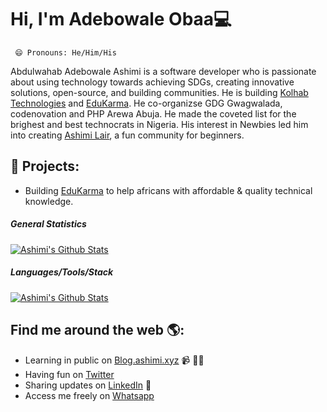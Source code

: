 # Hi, I'm Adebowale Obaa💻
     😄 Pronouns: He/Him/His
<!--img src="https://raw.githubusercontent.com/M0nica/M0nica/master/gh-header-image-cropped.png" alt="banner that says Monica Powell - software engineer, content creator and community organizer alongside a cartoon illustration of Monica"-->
Abdulwahab Adebowale Ashimi is a software developer who is passionate about using technology towards achieving SDGs, creating innovative solutions, open-source, and building communities. He is building <a href="https://kolhab.com/">Kolhab Technologies</a> and <a href="https://edukarma.tech/">EduKarma</a>. He co-organizse GDG Gwagwalada, codenovation and PHP Arewa Abuja. He made the coveted list for the brighest and best technocrats in Nigeria. His interest in Newbies led him into creating <a href="https://www.github.com/ashimi-lair/">Ashimi Lair</a>, a fun community for beginners.

## 🌱 Projects: 
- Building [EduKarma](https://edukarma.tech) to help africans with affordable & quality technical knowledge.

##### General Statistics

[![Ashimi's Github Stats](https://github-readme-stats.vercel.app/api?username=ibn-ashimi&count_private=true&show_icons=true&theme=nightowl)](https://github.com/ibn-ashimi)

##### Languages/Tools/Stack

[![Ashimi's Github Stats](https://github-readme-stats.vercel.app/api/top-langs?username=ibn-ashimi&show_icons=true&theme=nightowl)](https://github.com/ibn-ashimi)

## Find me around the web 🌎: <!--a href="https://github.com/sponsors/M0nica"><img align="left" width="150" height="150" src="https://github.com/M0nica/M0nica/blob/main/octomonica/m0nica-octocat-rotating.gif?raw=true"></a-->
- Learning in public on <a href="https://blog.ashimi.xyz/">Blog.ashimi.xyz</a> 📹 ✍🏾
- Having fun on <a href="https://twitter.com/adebowaleobaa/">Twitter</a>
- Sharing updates on <a href="https://www.linkedin.com/in/abdulwahab-ashimi/">LinkedIn</a> 💼
- Access me freely on <a href="https://wa.me/2349093496039?text=Hello Abdulwahab" target="_blank"> Whatsapp
</a>
